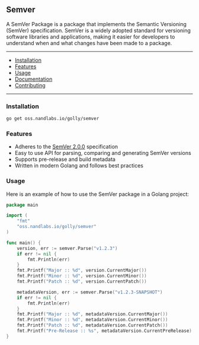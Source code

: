 ## Semver

A SemVer Package is a package that implements the Semantic Versioning (SemVer) specification. SemVer is a widely adopted standard for versioning software libraries and applications, making it easier for developers to understand when and what changes have been made to a package.

---

- [Installation](#installation)
- [Features](#features)
- [Usage](#usage)
- [Documentation](#documentation)
- [Contributing](#contributing)

---

### Installation

```bash
go get oss.nandlabs.io/golly/semver
```

### Features

- Adheres to the [SemVer 2.0.0](https://semver.org/spec/v2.0.0.html) specification
- Easy to use API for parsing, comparing and generating SemVer versions
- Supports pre-release and build metadata
- Written in modern Golang and follows best practices

### Usage

Here is an example of how to use the SemVer package in a Golang project:

```go
package main

import (
	"fmt"
	"oss.nandlabs.io/golly/semver"
)

func main() {
	version, err := semver.Parse("v1.2.3")
	if err != nil {
		fmt.Println(err)
	}
	fmt.Printf("Major :: %d", version.CurrentMajor())
	fmt.Printf("Minor :: %d", version.CurrentMinor())
	fmt.Printf("Patch :: %d", version.CurrentPatch())

	metadataVersion, err := semver.Parse("v1.2.3-SNAPSHOT")
	if err != nil {
		fmt.Println(err)
    }
	fmt.Printf("Major :: %d", metadataVersion.CurrentMajor())
	fmt.Printf("Minor :: %d", metadataVersion.CurrentMinor())
	fmt.Printf("Patch :: %d", metadataVersion.CurrentPatch())
	fmt.Printf("Pre-Release :: %s", metadataVersion.CurrentPreRelease)
}
```

